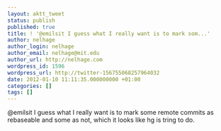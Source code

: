```yaml
---
layout: aktt_tweet
status: publish
published: true
title: ! '@emilsit I guess what I really want is to mark som...'
author: nelhage
author_login: nelhage
author_email: nelhage@mit.edu
author_url: http://nelhage.com
wordpress_id: 1596
wordpress_url: http://twitter-156755068257964032
date: 2012-01-10 11:11:35.000000000 +01:00
categories: []
tags: []
---
```

@emilsit I guess what I really want is to mark some remote commits as rebaseable and some as not, which it looks like hg is tring to do.
